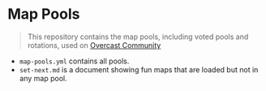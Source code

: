 Map Pools
=========

> This repository contains the map pools, including voted pools and rotations, used on [Overcast Community](https://oc.tc)

- `map-pools.yml` contains all pools.
- `set-next.md` is a document showing fun maps that are loaded but not in any map pool.
